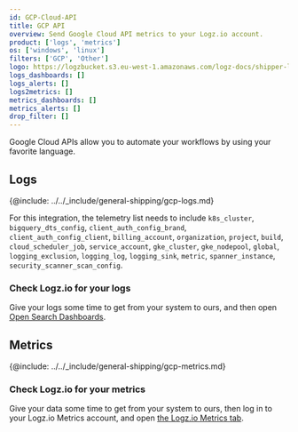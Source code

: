 ```yaml
---
id: GCP-Cloud-API
title: GCP API
overview: Send Google Cloud API metrics to your Logz.io account.
product: ['logs', 'metrics']
os: ['windows', 'linux']
filters: ['GCP', 'Other']
logo: https://logzbucket.s3.eu-west-1.amazonaws.com/logz-docs/shipper-logos/gcpapis.png
logs_dashboards: []
logs_alerts: []
logs2metrics: []
metrics_dashboards: []
metrics_alerts: []
drop_filter: []
---
```




Google Cloud APIs allow you to automate your workflows by using your favorite language. 

## Logs 

{@include: ../../_include/general-shipping/gcp-logs.md}   

For this integration, the telemetry list needs to include `k8s_cluster`, `bigquery_dts_config`, `client_auth_config_brand`, `client_auth_config_client`, `billing_account`, `organization`, `project`, `build`, `cloud_scheduler_job`, `service_account`, `gke_cluster`, `gke_nodepool`, `global`, `logging_exclusion`, `logging_log`, `logging_sink`, `metric`, `spanner_instance`, `security_scanner_scan_config`.

### Check Logz.io for your logs

Give your logs some time to get from your system to ours, and then open [Open Search Dashboards](https://app.logz.io/#/dashboard/osd).

## Metrics

{@include: ../../_include/general-shipping/gcp-metrics.md}


### Check Logz.io for your metrics

Give your data some time to get from your system to ours, then log in to your Logz.io Metrics account, and open [the Logz.io Metrics tab](https://app.logz.io/#/dashboard/metrics/).